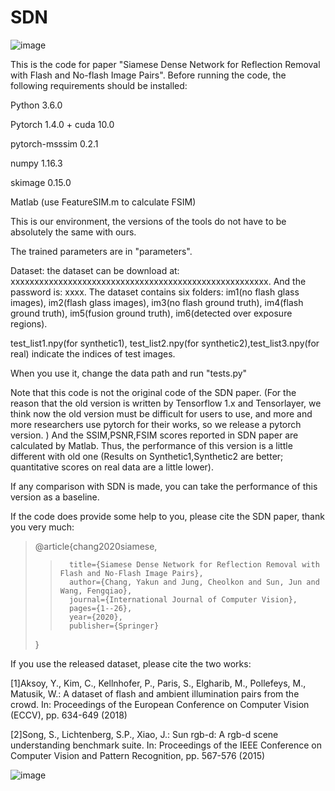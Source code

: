 # SDN

![image](https://github.com/YKChang92/SDN/blob/master/SDN.PNG)

This is the code for paper "Siamese Dense Network for Reflection Removal with Flash and No-flash Image Pairs".  Before running the code, the following requirements should be installed:

Python 3.6.0

Pytorch 1.4.0 + cuda 10.0

pytorch-msssim 0.2.1

numpy 1.16.3 

skimage 0.15.0

Matlab (use FeatureSIM.m to calculate FSIM)

This is our environment, the versions of the tools do not have to be absolutely the same with ours. 

The trained parameters are in "parameters".

Dataset: the dataset can be download at: xxxxxxxxxxxxxxxxxxxxxxxxxxxxxxxxxxxxxxxxxxxxxxxxxxxxxx. And the password is: xxxx. The dataset contains six folders: im1(no flash glass images), im2(flash glass images), im3(no flash ground truth), im4(flash ground truth), im5(fusion ground truth), im6(detected over exposure regions). 

test_list1.npy(for synthetic1), test_list2.npy(for synthetic2),test_list3.npy(for real) indicate the indices of test images.

When you use it, change the data path and run "tests.py"

Note that this code is not the original code of the SDN paper. (For the reason that the old version is written by Tensorflow 1.x and Tensorlayer, we think now the old version must be difficult for users to use, and more and more researchers use pytorch for their works, so we release a pytorch version. )  And the SSIM,PSNR,FSIM  scores reported in SDN paper are calculated by Matlab. Thus, the performance of this version is a little different with old one (Results on Synthetic1,Synthetic2 are better; quantitative scores on real data are a little lower).  

If any comparison with SDN is made, you can take the performance of this version as a baseline.  

If the code does  provide some help to you, please cite the SDN paper, thank you very much:

>@article{chang2020siamese,  
>>       title={Siamese Dense Network for Reflection Removal with Flash and No-Flash Image Pairs},  
>>       author={Chang, Yakun and Jung, Cheolkon and Sun, Jun and Wang, Fengqiao},  
>>       journal={International Journal of Computer Vision},  
>>       pages={1--26},  
>>       year={2020},  
>>       publisher={Springer}  
>}

If you use the released dataset, please cite the two works:

[1]Aksoy, Y., Kim, C., Kellnhofer, P., Paris, S., Elgharib, M., Pollefeys, M., Matusik, W.: A dataset of flash and ambient illumination pairs from the crowd. In: Proceedings of the European Conference on Computer Vision (ECCV), pp. 634-649 (2018)

[2]Song, S., Lichtenberg, S.P., Xiao, J.: Sun rgb-d: A rgb-d scene understanding benchmark suite. In: Proceedings of the IEEE Conference on Computer Vision and Pattern Recognition, pp. 567-576 (2015)


![image](https://github.com/YKChang92/SDN/blob/master/image.PNG)
